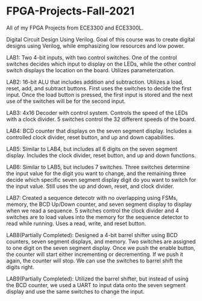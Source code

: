 # FPGA-Projects-Fall-2021

All of my FPGA Projects from ECE3300 and ECE3300L.

Digital Circuit Design Using Verilog. Goal of this course was to create digital designs using Verilog, while emphasizing low resources and low power.

LAB1: Two 4-bit inputs, with two control switches. One of the control switches decides which input to display on the LEDs, while the other control switch displays the location on the board. Utilizes parameterization. 

LAB2: 16-bit ALU that includes addition and subtraction. Utilizes a load, reset, add, and subtract buttons. First uses the switches to decide the first input. Once the load button is pressed, the first input is stored and the next use of the switches will be for the second input. 

LAB3: 4x16 Decoder with control system. Controls the speed of the LEDs with a clock divider. 5 switches control the 32 different speeds of the board.

LAB4: BCD counter that displays on the seven segment display. Includes a controlled clock divider, reset button, and up and down capabilities. 

LAB5: Similar to LAB4, but includes all 6 digits on the seven segment display. Includes the clock divider, reset button, and up and down functions.

LAB6: Similar to LAB5, but includes 7 switches. Three switches determine the input value for the digit you want to change, and the remaining three decide which specific seven segment display digit do you want to switch for the input value. Still uses the up and down, reset, and clock divider. 

LAB7: Created a sequence detecotr with no overlapping using FSMs, memory, the BCD Up/Down counter, and seven segment display to display when we read a sequence. 5 switches control the clock divider and 4 switches are to load values into the memory for the sequence detector to read while running. Uses a read, write, and reset button. 

LAB8(Partially Completed): Designed a 4-bit barrel shifter using BCD counters, seven segment displays, and memory. Two switches are assigned to one digit on the seven segment display. Once we push the enable button, the counter will start either incrementing or decrementing. If we push it again, the counter will stop. We can use the switches to barrel shift the digits right. 

LAB9(Partially Completed): Utilized the barrel shifter, but instead of using the BCD counter, we used a UART to input data onto the seven segment display and use the same switches to change the input. 
